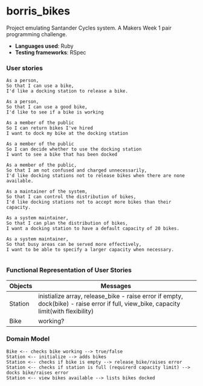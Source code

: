 # borris_bikes

Project emulating Santander Cycles system.
A Makers Week 1 pair programming challenge.

* **Languages used**: Ruby
* **Testing frameworks**: RSpec

### User stories
```
As a person,
So that I can use a bike,
I'd like a docking station to release a bike.

As a person,
So that I can use a good bike,
I'd like to see if a bike is working

As a member of the public
So I can return bikes I've hired
I want to dock my bike at the docking station

As a member of the public
So I can decide whether to use the docking station
I want to see a bike that has been docked

As a member of the public,
So that I am not confused and charged unnecessarily,
I'd like docking stations not to release bikes when there are none available.

As a maintainer of the system,
So that I can control the distribution of bikes,
I'd like docking stations not to accept more bikes than their capacity.

As a system maintainer,
So that I can plan the distribution of bikes,
I want a docking station to have a default capacity of 20 bikes.

As a system maintainer,
So that busy areas can be served more effectively,
I want to be able to specify a larger capacity when necessary.


```

### Functional Representation of User Stories

Objects  | Messages
------------- | -------------
Station  | inistialize array, release_bike - raise error if empty, dock(bike) - raise error if full, view_bike, capacity limit(with flexibility)
Bike | working?
### Domain Model

```
Bike <-- checks bike working --> true/false
Station <-- initialize --> adds bikes
Station <-- checks if bike is empty --> release_bike/raises error
Station <-- checks if station is full (requirerd capacity limit) --> docks bike/raises error
Station <-- view bikes available --> lists bikes docked

```